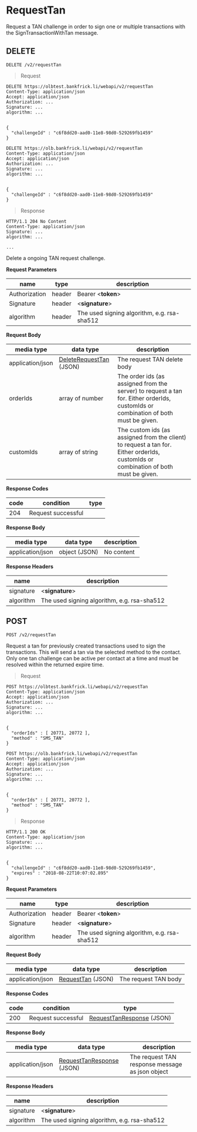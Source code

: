 # RequestTan

Request a TAN challenge in order to sign one or multiple transactions with the SignTransactionWithTan message.

## DELETE

`DELETE /v2/requestTan`

> Request

```shell--sandbox
DELETE https://olbtest.bankfrick.li/webapi/v2/requestTan
Content-Type: application/json
Accept: application/json
Authorization: ...
Signature: ...
algorithm: ...

                
{
  "challengeId" : "c6f8dd20-aad0-11e8-98d0-529269fb1459"
}
```

```shell--production
DELETE https://olb.bankfrick.li/webapi/v2/requestTan
Content-Type: application/json
Accept: application/json
Authorization: ...
Signature: ...
algorithm: ...

                
{
  "challengeId" : "c6f8dd20-aad0-11e8-98d0-529269fb1459"
}
```

> Response

```shell
HTTP/1.1 204 No Content
Content-Type: application/json
Signature: ...
algorithm: ...
      
...
```

Delete a ongoing TAN request challenge.

**Request Parameters**

| name | type | description |
| ---- | ---- | ----------- |
| Authorization | header | Bearer \<**token**\> |
| Signature | header | \<**signature**\> |
| algorithm | header | The used signing algorithm, e.g. rsa-sha512 |

**Request Body**

| media type | data type | description |
| ---------- | --------- | ----------- |
| application/json | [DeleteRequestTan](#data-types-deleterequesttan) (JSON) | The request TAN delete body |
| orderIds | array of number | The order ids (as assigned from the server) to request a tan for. Either orderIds, customIds or combination of both must be given. |
| customIds | array of string | The custom ids (as assigned from the client) to request a tan for. Either orderIds, customIds or combination of both must be given. |

**Response Codes**

| code | condition | type |
| ---- | --------- | ---- |
| 204 | Request successful

**Response Body**

| media type | data type | description |
| ---------- | --------- | ----------- |
| application/json | object (JSON) | No content |

**Response Headers**

| name | description |
| ---- | ----------- |
| signature | \<**signature**\> |
| algorithm | The used signing algorithm, e.g. rsa-sha512 |

## POST

`POST /v2/requestTan`

Request a tan for previously created transactions used to sign the transactions. This will send a tan via the selected method to the contact. Only one tan challenge can be active per contact at a time and must be resolved within the returned expire time.

> Request

```shell--sandbox
POST https://olbtest.bankfrick.li/webapi/v2/requestTan
Content-Type: application/json
Accept: application/json
Authorization: ...
Signature: ...
algorithm: ...

                
{
  "orderIds" : [ 20771, 20772 ],
  "method" : "SMS_TAN"
}
```

```shell--production
POST https://olb.bankfrick.li/webapi/v2/requestTan
Content-Type: application/json
Accept: application/json
Authorization: ...
Signature: ...
algorithm: ...

                
{
  "orderIds" : [ 20771, 20772 ],
  "method" : "SMS_TAN"
}
```

> Response

```shell
HTTP/1.1 200 OK
Content-Type: application/json
Signature: ...
algorithm: ...

                
{
  "challengeId" : "c6f8dd20-aad0-11e8-98d0-529269fb1459",
  "expires" : "2018-08-22T10:07:02.895"
}
```

**Request Parameters**

| name | type | description |
| ---- | ---- | ----------- |
| Authorization | header | Bearer \<**token**\> |
| Signature | header | \<**signature**\> |
| algorithm | header | The used signing algorithm, e.g. rsa-sha512 |

**Request Body**

| media type | data type | description |
| ---------- | --------- | ----------- |
| application/json | [RequestTan](#data-types-requesttan) (JSON) | The request TAN body |

**Response Codes**

| code | condition | type |
| ---- | --------- | ---- |
| 200 | Request successful | [RequestTanResponse](#data-types-requesttanresponse) (JSON) |

**Response Body**

| media type | data type | description |
| ---------- | --------- | ----------- |
| application/json | [RequestTanResponse](#data-types-requesttanresponse) (JSON) | The request TAN response message as json object |

**Response Headers**

| name | description |
| ---- | ----------- |
| signature | \<**signature**\> |
| algorithm | The used signing algorithm, e.g. rsa-sha512 |

